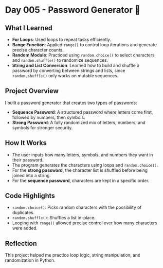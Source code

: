 # Day 005 - Password Generator 🔐

## What I Learned
- **For Loops**: Used loops to repeat tasks efficiently.
- **Range Function**: Applied `range()` to control loop iterations and generate precise character counts.
- **Random Module**: Practiced using `random.choice()` to select characters and `random.shuffle()` to randomize sequences.
- **String and List Conversion**: Learned how to build and shuffle a password by converting between strings and lists, since `random.shuffle()` only works on mutable sequences.

## Project Overview
I built a password generator that creates two types of passwords:
- **Sequence Password**: A structured password where letters come first, followed by numbers, then symbols.
- **Strong Password**: A fully randomized mix of letters, numbers, and symbols for stronger security.

## How It Works
- The user inputs how many letters, symbols, and numbers they want in their password.
- The program generates the characters using loops and `random.choice()`.
- For the **strong password**, the character list is shuffled before being joined into a string.
- For the **sequence password**, characters are kept in a specific order.

## Code Highlights
- `random.choice()`: Picks random characters with the possibility of duplicates.
- `random.shuffle()`: Shuffles a list in-place.
- Looping with `range()` allowed precise control over how many characters were added.

## Reflection
This project helped me practice loop logic, string manipulation, and randomization in Python. 
